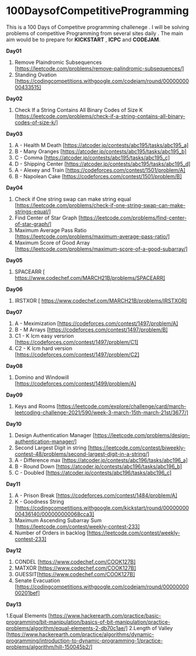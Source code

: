 # 100DaysofCompetitiveProgramming

This is a 100 Days of Competitve programming challenege . I will be solving problems of competitive Programming from several sites daily .
The main aim would be to prepare for **KICKSTART** , **ICPC** and **CODEJAM**.

**Day01**

1. Remove Plaindromic Subsequences [https://leetcode.com/problems/remove-palindromic-subsequences/]
2. Standing Ovation [https://codingcompetitions.withgoogle.com/codejam/round/0000000000433515]

**Day02**

1. Check If a String Contains All Binary Codes of Size K [https://leetcode.com/problems/check-if-a-string-contains-all-binary-codes-of-size-k/]

**Day03**

1. A - Health M Death [https://atcoder.jp/contests/abc195/tasks/abc195_a]
2. B - Many Oranges [https://atcoder.jp/contests/abc195/tasks/abc195_b]
3. C - Comma [https://atcoder.jp/contests/abc195/tasks/abc195_c]
4. D - Shipping Center [https://atcoder.jp/contests/abc195/tasks/abc195_d]
5. A - Alexey and Train [https://codeforces.com/contest/1501/problem/A]
6. B - Napolean Cake [https://codeforces.com/contest/1501/problem/B]

**Day04**

1. Check if One string swap can make string equal [https://leetcode.com/problems/check-if-one-string-swap-can-make-strings-equal/]
2. Find Center of Star Graph [https://leetcode.com/problems/find-center-of-star-graph/]
3. Maximum Average Pass Ratio [https://leetcode.com/problems/maximum-average-pass-ratio/]
4. Maximum Score of Good Array [https://leetcode.com/problems/maximum-score-of-a-good-subarray/]

**Day05**

1. SPACEARR [ https://www.codechef.com/MARCH21B/problems/SPACEARR]

**Day06**

1. IRSTXOR [ https://www.codechef.com/MARCH21B/problems/IRSTXOR]

**Day07**

1. A - Meximization [https://codeforces.com/contest/1497/problem/A]
2. B - M Arrays [https://codeforces.com/contest/1497/problem/B]
3. C1 - K lcm easy versrion [https://codeforces.com/contest/1497/problem/C1]
4. C2 - K lcm hard version [https://codeforces.com/contest/1497/problem/C2]

**Day08**

1.  Domino and Windowill [https://codeforces.com/contest/1499/problem/A]

**Day09**

1. Keys and Rooms [https://leetcode.com/explore/challenge/card/march-leetcoding-challenge-2021/590/week-3-march-15th-march-21st/3677/]

**Day10**

1. Design Authentication Manager [https://leetcode.com/problems/design-authentication-manager/]
2. Second Largest Digit in string [https://leetcode.com/contest/biweekly-contest-48/problems/second-largest-digit-in-a-string/]
3. A - Difference max [https://atcoder.jp/contests/abc196/tasks/abc196_a]
4. B - Round Down [https://atcoder.jp/contests/abc196/tasks/abc196_b]
5. C - Doubled [https://atcoder.jp/contests/abc196/tasks/abc196_c]

**Day11**

1. A - Prison Break [https://codeforces.com/contest/1484/problem/A]
2. K - Goodness String [https://codingcompetitions.withgoogle.com/kickstart/round/0000000000436140/000000000068cca3]
3. Maximum Ascending Subarray Sum [https://leetcode.com/contest/weekly-contest-233]
4. Number of Orders in backlog [https://leetcode.com/contest/weekly-contest-233]

**Day12**

1. CONDEL [https://www.codechef.com/COOK127B]
2. MATXOR [https://www.codechef.com/COOK127B]
3. GUESSIT[https://www.codechef.com/COOK127B]
4. Senate Evacuation [https://codingcompetitions.withgoogle.com/codejam/round/0000000000201bef]

**Day13**

1.Equal Elements [https://www.hackerearth.com/practice/basic-programming/bit-manipulation/basics-of-bit-manipulation/practice-problems/algorithm/equal-elements-2-db70c1ae/]
2.Length of Valley [https://www.hackerearth.com/practice/algorithms/dynamic-programming/introduction-to-dynamic-programming-1/practice-problems/algorithm/hill-150045b2/]

